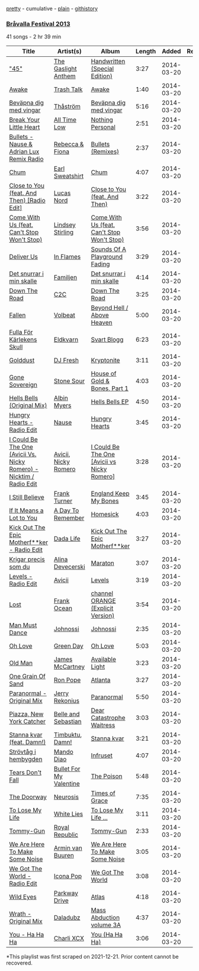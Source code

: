 [pretty](/playlists/pretty/74Wbo0ObpdSDnCIGvEDHOk.md) - cumulative - [plain](/playlists/plain/74Wbo0ObpdSDnCIGvEDHOk) - [githistory](https://github.githistory.xyz/mackorone/spotify-playlist-archive/blob/main/playlists/plain/74Wbo0ObpdSDnCIGvEDHOk)

### [Bråvalla Festival 2013](https://open.spotify.com/playlist/74Wbo0ObpdSDnCIGvEDHOk)

> 

41 songs - 2 hr 39 min

| Title | Artist(s) | Album | Length | Added | Removed |
|---|---|---|---|---|---|
| ["45"](https://open.spotify.com/track/4t6TpdXtVh5pmwU6qHvSh3) | [The Gaslight Anthem](https://open.spotify.com/artist/7If8DXZN7mlGdQkLE2FaMo) | [Handwritten \(Special Edition\)](https://open.spotify.com/album/3r72jse8ygMisgT7LHPTPX) | 3:27 | 2014-03-20 |  |
| [Awake](https://open.spotify.com/track/7mhDG9QgNYVArjDurXuib1) | [Trash Talk](https://open.spotify.com/artist/4pVWSc4qEC6U3yIjQleh90) | [Awake](https://open.spotify.com/album/3KPaMPkJdmwzx1niiW6X6S) | 1:40 | 2014-03-20 |  |
| [Beväpna dig med vingar](https://open.spotify.com/track/6HGm0lE0Oh7pdOVBFKdFLY) | [Thåström](https://open.spotify.com/artist/2PBhJmRqee1QAyQU2kBu1H) | [Beväpna dig med vingar](https://open.spotify.com/album/2xMq0DLaCb66hJ2pt5Y6m8) | 5:16 | 2014-03-20 |  |
| [Break Your Little Heart](https://open.spotify.com/track/3CzB4Vtjldto22GYhSi8G7) | [All Time Low](https://open.spotify.com/artist/46gyXjRIvN1NL1eCB8GBxo) | [Nothing Personal](https://open.spotify.com/album/6El6xMovbnBhHOxN2ukzbk) | 2:51 | 2014-03-20 |  |
| [Bullets \- Nause & Adrian Lux Remix Radio](https://open.spotify.com/track/2D9s9YpKFX6187aI3szOHS) | [Rebecca & Fiona](https://open.spotify.com/artist/6rgEPiKjowlMKZC1DF6W75) | [Bullets \(Remixes\)](https://open.spotify.com/album/0FsTJIbUEXyAbVAyaa7bYS) | 2:37 | 2014-03-20 |  |
| [Chum](https://open.spotify.com/track/5VgTzt1u4AUp0MTeCybVHE) | [Earl Sweatshirt](https://open.spotify.com/artist/3A5tHz1SfngyOZM2gItYKu) | [Chum](https://open.spotify.com/album/6ofPcUZIVj8YVg82qmMHwz) | 4:07 | 2014-03-20 |  |
| [Close to You \(feat\. And Then\) \[Radio Edit\]](https://open.spotify.com/track/7dF7Bb9PVaElRkKGuFhXUP) | [Lucas Nord](https://open.spotify.com/artist/4ZUg3IUvAPAl8coXQAxaXd) | [Close to You \(feat\. And Then\)](https://open.spotify.com/album/0DSbgMIEUiBJ0S5zXX7NbQ) | 3:22 | 2014-03-20 |  |
| [Come With Us \(feat\. Can't Stop Won't Stop\)](https://open.spotify.com/track/5mlAnrvA5lfPrCB1Co2rg0) | [Lindsey Stirling](https://open.spotify.com/artist/378dH6EszOLFShpRzAQkVM) | [Come With Us \(feat\. Can't Stop Won't Stop\)](https://open.spotify.com/album/7CPbaEYWQaYhuo8DmOxOf5) | 3:56 | 2014-03-20 |  |
| [Deliver Us](https://open.spotify.com/track/2GoBwSF9xk6aSt6jGpCxvk) | [In Flames](https://open.spotify.com/artist/57ylwQTnFnIhJh4nu4rxCs) | [Sounds Of A Playground Fading](https://open.spotify.com/album/06yfpcNmffdp132tSibhgo) | 3:29 | 2014-03-20 |  |
| [Det snurrar i min skalle](https://open.spotify.com/track/3b7fBk9K03QWUg6F3w1G12) | [Familjen](https://open.spotify.com/artist/1jBFgqfCh0pz5eNIWFvJGQ) | [Det snurrar i min skalle](https://open.spotify.com/album/32ibUTOKkJKjojt6x3cuQr) | 4:14 | 2014-03-20 |  |
| [Down The Road](https://open.spotify.com/track/1ug3vASsHv0QTMWwAgj0BO) | [C2C](https://open.spotify.com/artist/28INUgyzTTRbvSphrJbgZ2) | [Down The Road](https://open.spotify.com/album/7MBBBqrVL3QiadQoRkfJrZ) | 3:25 | 2014-03-20 |  |
| [Fallen](https://open.spotify.com/track/6nyNxkZ5YQHxDhd2C3xChp) | [Volbeat](https://open.spotify.com/artist/0L5fC7Ogm2YwgqVCRcF1bT) | [Beyond Hell / Above Heaven](https://open.spotify.com/album/08o82HqpzqXyU0vWMQ3Nio) | 5:00 | 2014-03-20 |  |
| [Fulla För Kärlekens Skull](https://open.spotify.com/track/1PYAjk56r1jTRCkPXocAV6) | [Eldkvarn](https://open.spotify.com/artist/6TLywjDgcz3M1rTrX7ht5k) | [Svart Blogg](https://open.spotify.com/album/7aRDmPxrz8MuQG2EccCB8E) | 6:23 | 2014-03-20 |  |
| [Golddust](https://open.spotify.com/track/6YKB7Sg5kkGMPbxlbSvYVi) | [DJ Fresh](https://open.spotify.com/artist/6r20qOqY7qDWI0PPTxVMlC) | [Kryptonite](https://open.spotify.com/album/7ds4kb9n2nn5GgMSigTQq0) | 3:11 | 2014-03-20 |  |
| [Gone Sovereign](https://open.spotify.com/track/7c3DfsUMhDTnf2JewbfU8w) | [Stone Sour](https://open.spotify.com/artist/49qiE8dj4JuNdpYGRPdKbF) | [House of Gold & Bones, Part 1](https://open.spotify.com/album/2nCHgPLLyIgxFKUBYuMKPn) | 4:03 | 2014-03-20 |  |
| [Hells Bells \(Original Mix\)](https://open.spotify.com/track/4XCmGPp674OtX5ZhTmMSKY) | [Albin Myers](https://open.spotify.com/artist/6F3EsjY0PgMI4SXkQWXF3y) | [Hells Bells EP](https://open.spotify.com/album/31FSyCZz7sMSDPjzIl3lae) | 4:50 | 2014-03-20 |  |
| [Hungry Hearts \- Radio Edit](https://open.spotify.com/track/2KpqVE0AuyI3gGERKuWT6r) | [Nause](https://open.spotify.com/artist/4PVn1b2WnnXdq80C7uaZLZ) | [Hungry Hearts](https://open.spotify.com/album/0VKyfNQ7Opq84ToOmr7JEp) | 3:45 | 2014-03-20 |  |
| [I Could Be The One \(Avicii Vs\. Nicky Romero\) \- Nicktim / Radio Edit](https://open.spotify.com/track/2bNrvWD9d5Zn9tS8XvcaMk) | [Avicii](https://open.spotify.com/artist/1vCWHaC5f2uS3yhpwWbIA6), [Nicky Romero](https://open.spotify.com/artist/5ChF3i92IPZHduM7jN3dpg) | [I Could Be The One \[Avicii vs Nicky Romero\]](https://open.spotify.com/album/0z7Mr85v0hPSX0VOUxP51W) | 3:28 | 2014-03-20 |  |
| [I Still Believe](https://open.spotify.com/track/6FcKARXWCrO9HRThHLOnNg) | [Frank Turner](https://open.spotify.com/artist/27M9shmwhIjRo7WntpT9Rp) | [England Keep My Bones](https://open.spotify.com/album/3aimNzQ0hr74LkweSD8Of7) | 3:45 | 2014-03-20 |  |
| [If It Means a Lot to You](https://open.spotify.com/track/6J7cSyvSCnPwv3vqHchEfL) | [A Day To Remember](https://open.spotify.com/artist/4NiJW4q9ichVqL1aUsgGAN) | [Homesick](https://open.spotify.com/album/34eR6ev1GGZHmxNTEfRobW) | 4:03 | 2014-03-20 |  |
| [Kick Out The Epic Motherf\*\*ker \- Radio Edit](https://open.spotify.com/track/6mt43avikV8g00AXCyOkS1) | [Dada Life](https://open.spotify.com/artist/00sAT5YX8W3xNd1EuqyHw9) | [Kick Out The Epic Motherf\*\*ker](https://open.spotify.com/album/6P05ljo8QKu5Ykxo0lzrmO) | 3:27 | 2014-03-20 |  |
| [Krigar precis som du](https://open.spotify.com/track/38pxm1bCKlnQJw5yiN9no3) | [Alina Devecerski](https://open.spotify.com/artist/4HpFXZsVoerMLtLudMJJkb) | [Maraton](https://open.spotify.com/album/1rh1B8iLdXA1qFgXD7Tlhk) | 3:07 | 2014-03-20 |  |
| [Levels \- Radio Edit](https://open.spotify.com/track/0JhKJg5ejeQ8jq89UQtnw8) | [Avicii](https://open.spotify.com/artist/1vCWHaC5f2uS3yhpwWbIA6) | [Levels](https://open.spotify.com/album/4mkvtXQd6rD7zuAHhexEvb) | 3:19 | 2014-03-20 |  |
| [Lost](https://open.spotify.com/track/4L7jMAP8UcIe309yQmkdcO) | [Frank Ocean](https://open.spotify.com/artist/2h93pZq0e7k5yf4dywlkpM) | [channel ORANGE \(Explicit Version\)](https://open.spotify.com/album/623Ef2ZEB3Njklix4PC0Rs) | 3:54 | 2014-03-20 |  |
| [Man Must Dance](https://open.spotify.com/track/7FxmsmphMyy09gdqGHeqFC) | [Johnossi](https://open.spotify.com/artist/0k5NrYJAazGYrIhzrDslcT) | [Johnossi](https://open.spotify.com/album/79mwxuh2n3TUVp0lGfSoec) | 2:35 | 2014-03-20 |  |
| [Oh Love](https://open.spotify.com/track/2j2dZ9zuZBZdxpUeK0cFCt) | [Green Day](https://open.spotify.com/artist/7oPftvlwr6VrsViSDV7fJY) | [Oh Love](https://open.spotify.com/album/6cnEMUjFAEySXcDz3f4xCI) | 5:03 | 2014-03-20 |  |
| [Old Man](https://open.spotify.com/track/6E57Zjkhnws0GmWSHG1RfW) | [James McCartney](https://open.spotify.com/artist/5RNktXvrEGjMpjpnWXcBd9) | [Available Light](https://open.spotify.com/album/7HXWtbmnRZ6deFw1lVaEdl) | 3:23 | 2014-03-20 |  |
| [One Grain Of Sand](https://open.spotify.com/track/3yqJGfvXtPZLiWHVeLWtm8) | [Ron Pope](https://open.spotify.com/artist/6CmXhyslohOFRJMtPpRm4O) | [Atlanta](https://open.spotify.com/album/7EIYuZnq2NdvNWpGhexnqL) | 3:27 | 2014-03-20 |  |
| [Paranormal \- Original Mix](https://open.spotify.com/track/1fsavotCFkjHac4BEw6Old) | [Jerry Rekonius](https://open.spotify.com/artist/7gUFeioyTYpqicZ9fBGbBn) | [Paranormal](https://open.spotify.com/album/5tcGjnrYMAdCEOueBFhY79) | 5:50 | 2014-03-20 |  |
| [Piazza, New York Catcher](https://open.spotify.com/track/2FeUZsmNGWc3No6v9GCdST) | [Belle and Sebastian](https://open.spotify.com/artist/4I2BJf80C0skQpp1sQmA0h) | [Dear Catastrophe Waitress](https://open.spotify.com/album/6svpGFHgqsoOGUWrE9e8QF) | 3:03 | 2014-03-20 |  |
| [Stanna kvar \(feat\. Damn!\)](https://open.spotify.com/track/7qder7D55IbpPRw7s5aBpm) | [Timbuktu](https://open.spotify.com/artist/4bOG1sx3QHFbOUVLNmMpPe), [Damn!](https://open.spotify.com/artist/5dbNvlczE0ERU3qK30zC1U) | [Stanna kvar](https://open.spotify.com/album/32sCWqRo9QKh5ySrgedJ0c) | 3:21 | 2014-03-20 |  |
| [Strövtåg i hembygden](https://open.spotify.com/track/5gzslnn0fGkJnMz2IbyMw7) | [Mando Diao](https://open.spotify.com/artist/5I4eibDkC7gg0hmczTZuND) | [Infruset](https://open.spotify.com/album/5APrSjudFojTohvODIlYl2) | 4:07 | 2014-03-20 |  |
| [Tears Don't Fall](https://open.spotify.com/track/2UHsGTwOU7P3vFo6bQytlX) | [Bullet For My Valentine](https://open.spotify.com/artist/7iWiAD5LLKyiox2grgfmUT) | [The Poison](https://open.spotify.com/album/7dHGyGv1jOupJ52rqjdgkF) | 5:48 | 2014-03-20 |  |
| [The Doorway](https://open.spotify.com/track/1wcAxYlWOtGChf8GLPCGFk) | [Neurosis](https://open.spotify.com/artist/1KHydwFySZY3YcWyo2q2dF) | [Times of Grace](https://open.spotify.com/album/4YSycbGhpYOCpumCTtJTj9) | 7:35 | 2014-03-20 |  |
| [To Lose My Life](https://open.spotify.com/track/6f21NaHQsFxAUdlGn3Wvuf) | [White Lies](https://open.spotify.com/artist/6ssXMmc5EOUrauZxirM910) | [To Lose My Life ...](https://open.spotify.com/album/1yr9gfvnr5uRvFAxRe7k9y) | 3:11 | 2014-03-20 |  |
| [Tommy\-Gun](https://open.spotify.com/track/27w0KRafnK4L9ay9bKr0s4) | [Royal Republic](https://open.spotify.com/artist/0DbbnkFMhhDvinDYIiHhGS) | [Tommy\-Gun](https://open.spotify.com/album/0xfNGvromRqkFNYp0ddJFi) | 2:33 | 2014-03-20 |  |
| [We Are Here To Make Some Noise](https://open.spotify.com/track/4PCmMG7o6TF6FiMFsk76c0) | [Armin van Buuren](https://open.spotify.com/artist/0SfsnGyD8FpIN4U4WCkBZ5) | [We Are Here To Make Some Noise](https://open.spotify.com/album/7gl6TpQoiaznDiVuJKWB8G) | 3:05 | 2014-03-20 |  |
| [We Got The World \- Radio Edit](https://open.spotify.com/track/2BjlyIxODMGgqgb9jAUdvz) | [Icona Pop](https://open.spotify.com/artist/1VBflYyxBhnDc9uVib98rw) | [We Got The World](https://open.spotify.com/album/44XlN9hhzIClihDdhnU6en) | 3:08 | 2014-03-20 |  |
| [Wild Eyes](https://open.spotify.com/track/2IXhyxZCN3ZkVPHQJXi5ij) | [Parkway Drive](https://open.spotify.com/artist/159qqlGwzE04xyqpfAwRLo) | [Atlas](https://open.spotify.com/album/5uKhfR6f3LLQFEtDqPi1mG) | 4:18 | 2014-03-20 |  |
| [Wrath \- Original Mix](https://open.spotify.com/track/4IJyUenAoiTDxVqHXKAF2R) | [Daladubz](https://open.spotify.com/artist/7hMHXuFm1Rk6MkNUeuGAKx) | [Mass Abduction volume 3A](https://open.spotify.com/album/0E3YxFRUPivBNP2I5QEJht) | 4:37 | 2014-03-20 |  |
| [You \- Ha Ha Ha](https://open.spotify.com/track/0rmGeXHRPFO050ddZqwlDq) | [Charli XCX](https://open.spotify.com/artist/25uiPmTg16RbhZWAqwLBy5) | [You \(Ha Ha Ha\)](https://open.spotify.com/album/5ptQwgezoSBcNsX4EwRUzY) | 3:06 | 2014-03-20 |  |

\*This playlist was first scraped on 2021-12-21. Prior content cannot be recovered.
